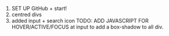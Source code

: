 1. SET UP GitHub + start!
2. centred divs 
3. added input + search icon 
TODO: ADD JAVASCRIPT FOR HOVER/ACTIVE/FOCUS at input
to add a box-shadow to all div.